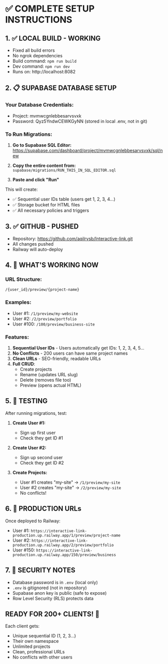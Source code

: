 # ✅ COMPLETE SETUP INSTRUCTIONS

## 1. ✅ LOCAL BUILD - WORKING
- Fixed all build errors
- No ngrok dependencies
- Build command: `npm run build`
- Dev command: `npm run dev`
- Runs on: http://localhost:8082

## 2. 📋 SUPABASE DATABASE SETUP

### Your Database Credentials:
- Project: mvmwcgnlebbesarvsvxk
- Password: Qyz5YndwCEWKGyNN (stored in local .env, not in git)

### To Run Migrations:

1. **Go to Supabase SQL Editor:**
   https://supabase.com/dashboard/project/mvmwcgnlebbesarvsvxk/sql/new

2. **Copy the entire content from:**
   `supabase/migrations/RUN_THIS_IN_SQL_EDITOR.sql`

3. **Paste and click "Run"**

This will create:
- ✅ Sequential user IDs table (users get 1, 2, 3, 4...)
- ✅ Storage bucket for HTML files
- ✅ All necessary policies and triggers

## 3. ✅ GITHUB - PUSHED
- Repository: https://github.com/aqilrvsb/Interactive-link.git
- All changes pushed
- Railway will auto-deploy

## 4. 🚀 WHAT'S WORKING NOW

### URL Structure:
```
/{user_id}/preview/{project-name}
```

### Examples:
- User #1: `/1/preview/my-website`
- User #2: `/2/preview/portfolio`
- User #100: `/100/preview/business-site`

### Features:
1. **Sequential User IDs** - Users automatically get IDs: 1, 2, 3, 4, 5...
2. **No Conflicts** - 200 users can have same project names
3. **Clean URLs** - SEO-friendly, readable URLs
4. **Full CRUD**:
   - Create projects
   - Rename (updates URL slug)
   - Delete (removes file too)
   - Preview (opens actual HTML)

## 5. 🔧 TESTING

After running migrations, test:

1. **Create User #1:**
   - Sign up first user
   - Check they get ID #1

2. **Create User #2:**
   - Sign up second user
   - Check they get ID #2

3. **Create Projects:**
   - User #1 creates "my-site" → `/1/preview/my-site`
   - User #2 creates "my-site" → `/2/preview/my-site`
   - No conflicts!

## 6. 📱 PRODUCTION URLs

Once deployed to Railway:
- User #1: `https://interactive-link-production.up.railway.app/1/preview/project-name`
- User #2: `https://interactive-link-production.up.railway.app/2/preview/portfolio`
- User #150: `https://interactive-link-production.up.railway.app/150/preview/business`

## 7. 🔐 SECURITY NOTES

- Database password is in `.env` (local only)
- `.env` is gitignored (not in repository)
- Supabase anon key is public (safe to expose)
- Row Level Security (RLS) protects data

## READY FOR 200+ CLIENTS! 🎉

Each client gets:
- Unique sequential ID (1, 2, 3...)
- Their own namespace
- Unlimited projects
- Clean, professional URLs
- No conflicts with other users